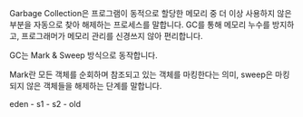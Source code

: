 Garbage Collection은 프로그램이 동적으로 할당한 메모리 중 더 이상 사용하지 않은 부분을 자동으로 찾아 해제하는 프로세스를 말합니다. 
GC를 통해 메모리 누수를 방지하고, 프로그래머가 메모리 관리를 신경쓰지 않아 편리합니다.

GC는 Mark & Sweep 방식으로 동작합니다.

Mark란 모든 객체를 순회하며 참조되고 있는 객체를 마킹한다는 의미, sweep은 마킹되지 않은 객체들을 해제하는 단계를 말합니다. 

eden - s1 - s2 - old